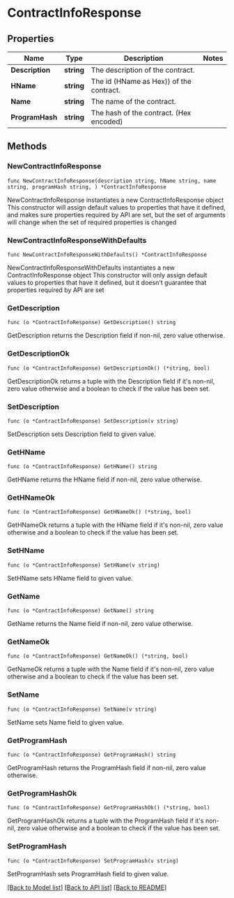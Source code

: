 # ContractInfoResponse

## Properties

Name | Type | Description | Notes
------------ | ------------- | ------------- | -------------
**Description** | **string** | The description of the contract. | 
**HName** | **string** | The id (HName as Hex)) of the contract. | 
**Name** | **string** | The name of the contract. | 
**ProgramHash** | **string** | The hash of the contract. (Hex encoded) | 

## Methods

### NewContractInfoResponse

`func NewContractInfoResponse(description string, hName string, name string, programHash string, ) *ContractInfoResponse`

NewContractInfoResponse instantiates a new ContractInfoResponse object
This constructor will assign default values to properties that have it defined,
and makes sure properties required by API are set, but the set of arguments
will change when the set of required properties is changed

### NewContractInfoResponseWithDefaults

`func NewContractInfoResponseWithDefaults() *ContractInfoResponse`

NewContractInfoResponseWithDefaults instantiates a new ContractInfoResponse object
This constructor will only assign default values to properties that have it defined,
but it doesn't guarantee that properties required by API are set

### GetDescription

`func (o *ContractInfoResponse) GetDescription() string`

GetDescription returns the Description field if non-nil, zero value otherwise.

### GetDescriptionOk

`func (o *ContractInfoResponse) GetDescriptionOk() (*string, bool)`

GetDescriptionOk returns a tuple with the Description field if it's non-nil, zero value otherwise
and a boolean to check if the value has been set.

### SetDescription

`func (o *ContractInfoResponse) SetDescription(v string)`

SetDescription sets Description field to given value.


### GetHName

`func (o *ContractInfoResponse) GetHName() string`

GetHName returns the HName field if non-nil, zero value otherwise.

### GetHNameOk

`func (o *ContractInfoResponse) GetHNameOk() (*string, bool)`

GetHNameOk returns a tuple with the HName field if it's non-nil, zero value otherwise
and a boolean to check if the value has been set.

### SetHName

`func (o *ContractInfoResponse) SetHName(v string)`

SetHName sets HName field to given value.


### GetName

`func (o *ContractInfoResponse) GetName() string`

GetName returns the Name field if non-nil, zero value otherwise.

### GetNameOk

`func (o *ContractInfoResponse) GetNameOk() (*string, bool)`

GetNameOk returns a tuple with the Name field if it's non-nil, zero value otherwise
and a boolean to check if the value has been set.

### SetName

`func (o *ContractInfoResponse) SetName(v string)`

SetName sets Name field to given value.


### GetProgramHash

`func (o *ContractInfoResponse) GetProgramHash() string`

GetProgramHash returns the ProgramHash field if non-nil, zero value otherwise.

### GetProgramHashOk

`func (o *ContractInfoResponse) GetProgramHashOk() (*string, bool)`

GetProgramHashOk returns a tuple with the ProgramHash field if it's non-nil, zero value otherwise
and a boolean to check if the value has been set.

### SetProgramHash

`func (o *ContractInfoResponse) SetProgramHash(v string)`

SetProgramHash sets ProgramHash field to given value.



[[Back to Model list]](../README.md#documentation-for-models) [[Back to API list]](../README.md#documentation-for-api-endpoints) [[Back to README]](../README.md)



